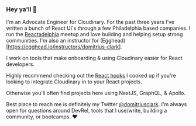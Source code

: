 ### Hey ya'll 👋

I'm an Advocate Engineer for Cloudinary. For the past three years I've written a bunch of React UI's through a few Philadelphia based companies. I run the [Reactadelphia](https://meetup.com/reactadelphia) meetup and love building and helping setup strong communities. I'm also an instructor for (Egghead)[https://egghead.io/instructors/domitrius-clark].

I work on tools that make onboarding & using Cloudinary easier for React developers. 

Highly recommend checking out the [React hooks](https://github.com/domitriusclark/use-cloudinary) I cooked up if you're looking to integrate Cloudinary in to your React projects. 

Otherwise you'll often find projects here using NextJS, GraphQL, & Apollo.

Best place to reach me is definitely my Twitter [@domitriusclark](https://twitter.com/domitriusclark). I'm always open for questions around DevRel, tools that I use/write, building a community, or bootcamps. :heart:
